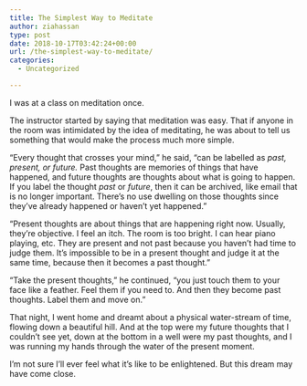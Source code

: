 ```yaml
---
title: The Simplest Way to Meditate
author: ziahassan
type: post
date: 2018-10-17T03:42:24+00:00
url: /the-simplest-way-to-meditate/
categories:
  - Uncategorized

---
```

I was at a class on meditation once. 

The instructor started by saying that meditation was easy. That if anyone in the room was intimidated by the idea of meditating, he was about to tell us something that would make the process much more simple.

“Every thought that crosses your mind,” he said, “can be labelled as _past, present, or future._ Past thoughts are memories of things that have happened, and future thoughts are thoughts about what is going to happen. If you label the thought _past_ or _future_, then it can be archived, like email that is no longer important. There’s no use dwelling on those thoughts since they’ve already happened or haven’t yet happened.”

“Present thoughts are about things that are happening right now. Usually, they’re objective. I feel an itch. The room is too bright. I can hear piano playing, etc. They are present and not past because you haven’t had time to judge them. It’s impossible to be in a present thought and judge it at the same time, because then it becomes a past thought.”

“Take the present thoughts,” he continued, “you just touch them to your face like a feather. Feel them if you need to. And then they become past thoughts. Label them and move on.”

That night, I went home and dreamt about a physical water-stream of time, flowing down a beautiful hill. And at the top were my future thoughts that I couldn’t see yet, down at the bottom in a well were my past thoughts, and I was running my hands through the water of the present moment.

I’m not sure I’ll ever feel what it’s like to be enlightened. But this dream may have come close.